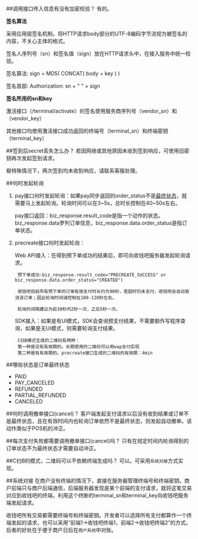 ##调用接口传入信息有没有加密校验？
有的。

**签名算法**

采用应用层签名机制。将HTTP请求body部分的UTF-8编码字节流视为被签名的内容，不关心主体的格式。

签名人序列号（sn）和签名值（sign）放在HTTP请求头中，在接入服务中统一校验。

签名算法: sign = MD5( CONCAT( body + key ) )

签名首部: Authorization: sn + " " + sign

**签名所用的sn和key**

激活接口（/terminal/activate）的签名使用服务商序列号（vendor_sn）和（vendor_key）

其他接口均使用激活接口成功返回的终端号（terminal_sn）和终端密钥（terminal_key）

##签到后secret丢失怎么办？
若因网络或其他原因未收到签到响应，可使用旧密钥再次发起签到请求。

极特殊情况下，两次签到均未收到响应，请联系客服处理。

##何时发起轮询

1. pay接口何时发起轮询：如果pay同步返回的order_status不是[最终状态](##哪些状态是订单最终状态)，就需要马上发起轮询。轮询时间可以在3~5s，总时长控制在40~50s左右。

	pay接口返回：biz_response.result_code是指一个动作的状态。biz_response.data罗列订单信息，biz_response.data.order_status是指订单状态。


2. precreate接口何时发起轮询：

	Web API接入：在得到预下单成功的结果后，即可向收钱吧服务器发起轮询请求。
	
		预下单成功:biz_response.result_code="PRECREATE_SUCCESS" or biz_response.data.order_status="CREATED")
		
		收钱吧目前所有预下单的订单有效支付时长约为90秒，若超时仍未支付，收钱吧会自动取消该订单；因此轮询时间请控制在100-120秒左右。
		
		轮询的间隔建议为前30秒内2秒一次，之后5秒一次。
	
	SDK接入：如果是有UI模式，SDK会查询预支付结果，不需要额外写程序查询，如果是无UI模式，则需要轮询支付结果。


		C扫B模式生成的二维码有两种：
		第一种是没有有效期的。长期使用的二维码可以用wap支付实现
		第二种是有有效期的。precreate接口生成的二维码的有效期：4min
	
		
##哪些状态是订单最终状态<a name="哪些状态是订单最终状态"></a>
- PAID
- PAY_CANCELED
- REFUNDED
- PARTIAL_REFUNDED
- CANCELED



##何时调用撤单接口(cancel)？
客户端发起支付请求以后没有收到结果或订单不是最终状态，且在有效时间内也轮询订单依然不是最终状态，则发起自动撤单。该动作类似于POS机的冲正。

##每次支付失败都需要调用撤单接口(cancel)吗？
只有在规定时间内轮询得到的订单状态不为最终状态才需要自动冲正。

##C扫B的模式，二维码可以不依赖终端生成吗？
可以。可采用`系统对接`方式实现。

##系统对接
在商户没有终端的情况下，直接在服务器管理终端号和终端密钥。商户前端只与商户后端通信，后端服务器发现是某个前端的支付请求，就将这笔交易对应到收钱吧的终端，利用这个终断的terminal_sn和terminal_key向收钱吧服务端发起请求。

收钱吧所有交易都需要终端号和终端密钥。开发者可以选择所有支付都算作一个终端发起的请求，也可以采用“前端1->收钱吧终端1，前端2->收钱吧终端2”的方式。后者的好处在于便于商户日后在`商户系统`中对账。

